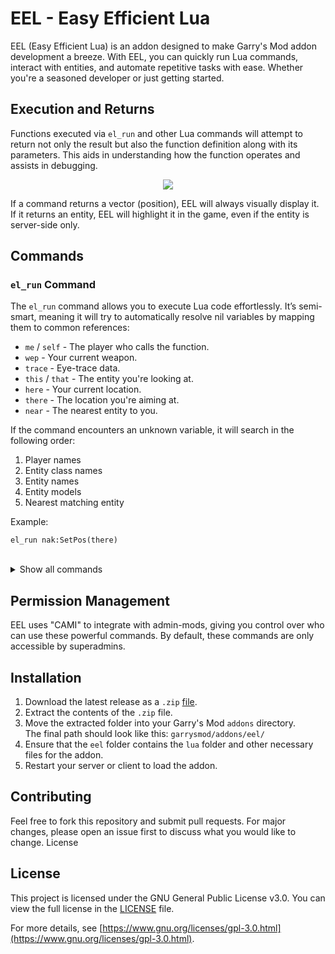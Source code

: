 # EEL - Easy Efficient Lua

EEL (Easy Efficient Lua) is an addon designed to make Garry's Mod addon development a breeze. With EEL, you can quickly run Lua commands, interact with entities, and automate repetitive tasks with ease. Whether you're a seasoned developer or just getting started.

## Execution and Returns

Functions executed via `el_run` and other Lua commands will attempt to return not only the result but also the function definition along with its parameters. This aids in understanding how the function operates and assists in debugging.

<p align="center">
  <img src="https://github.com/user-attachments/assets/2989d9e1-32e5-4b6e-99c4-091d865901ab">
</p>

If a command returns a vector (position), EEL will always visually display it. If it returns an entity, EEL will highlight it in the game, even if the entity is server-side only.

## Commands

### `el_run` Command
The `el_run` command allows you to execute Lua code effortlessly. It’s semi-smart, meaning it will try to automatically resolve nil variables by mapping them to common references:

- `me` / `self` - The player who calls the function.
- `wep` - Your current weapon.
- `trace` - Eye-trace data.
- `this` / `that` - The entity you're looking at.
- `here` - Your current location.
- `there` - The location you're aiming at.
- `near` - The nearest entity to you.

If the command encounters an unknown variable, it will search in the following order:
1. Player names
2. Entity class names
3. Entity names
4. Entity models
5. Nearest matching entity

Example:
```
el_run nak:SetPos(there)
```

<br>

<details>
  <summary>Show all commands</summary>

### `el_run_cl` Command

This is the clientside equivalent of el_run, enabling you to run Lua code on the client.

### `el_sealed` Command

The el_sealed command runs Lua code within a custom environment, giving you more control and isolation.

### `el_sealed_cl` Command

Clientside version of el_sealed.

### `el_lazy` Command

Feeling lazy? The el_lazy command automatically fills in parentheses for you. For example:
```
el_lazy me:SetPos there
```
Is the same as:
```
el_run me:SetPos(there)
```

### `el_lazy_cl` Command

Clientside version of el_lazy.

### 'el_delete_all <entity class>' Command

This command deletes all entities of a given class on the map. It also tries to autofill nearby entities for convenience.

### 'el_spawn <entity class> <amount>' Command

Spawns a specified number of entities. By default, it spawns one entity.

</details>



## Permission Management

EEL uses "CAMI" to integrate with admin-mods, giving you control over who can use these powerful commands. By default, these commands are only accessible by superadmins.

## Installation

1. Download the latest release as a `.zip` [file](https://github.com/Nak2/Eel/archive/refs/heads/main.zip).
2. Extract the contents of the `.zip` file.
3. Move the extracted folder into your Garry's Mod `addons` directory. <br>The final path should look like this: `garrysmod/addons/eel/`
4. Ensure that the `eel` folder contains the `lua` folder and other necessary files for the addon.
5. Restart your server or client to load the addon.

## Contributing

Feel free to fork this repository and submit pull requests. For major changes, please open an issue first to discuss what you would like to change.
License

## License

This project is licensed under the GNU General Public License v3.0. You can view the full license in the [LICENSE](LICENSE) file.

For more details, see [https://www.gnu.org/licenses/gpl-3.0.html](https://www.gnu.org/licenses/gpl-3.0.html).
